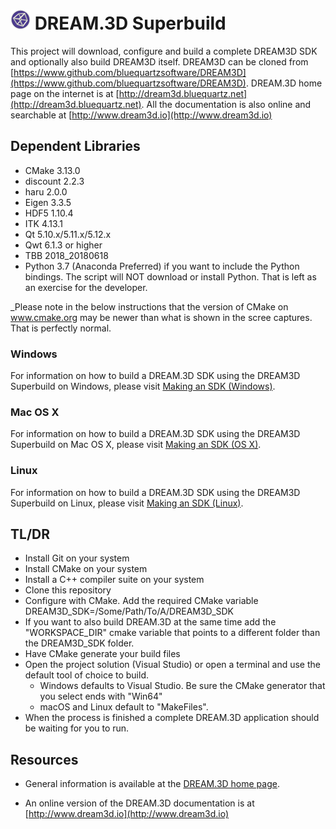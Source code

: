 # ![DREAM3D Logo](docs/Images/DREAM3DLogo.png) DREAM.3D Superbuild #

This project will download, configure and build a complete DREAM3D SDK and optionally also build DREAM3D itself. DREAM3D can be cloned from [https://www.github.com/bluequartzsoftware/DREAM3D](https://www.github.com/bluequartzsoftware/DREAM3D). DREAM.3D home page on the internet is at [http://dream3d.bluequartz.net](http://dream3d.bluequartz.net). All the documentation is also online and searchable at [http://www.dream3d.io](http://www.dream3d.io)

## Dependent Libraries ##

+ CMake 3.13.0
+ discount 2.2.3
+ haru 2.0.0
+ Eigen 3.3.5
+ HDF5 1.10.4
+ ITK 4.13.1
+ Qt 5.10.x/5.11.x/5.12.x
+ Qwt 6.1.3 or higher
+ TBB 2018_20180618
+ Python 3.7 (Anaconda Preferred) if you want to include the Python bindings. The script will NOT download or install Python. That is left as an exercise for the developer.

_Please note in the below instructions that the version of CMake on www.cmake.org may be newer than what is shown in the scree captures. That is perfectly normal.

### Windows ###

For information on how to build a DREAM.3D SDK using the DREAM3D Superbuild on Windows, please visit [Making an SDK (Windows)](https://github.com/bluequartzsoftware/DREAM3DSuperbuild/blob/develop/docs/Making_an_SDK_Windows.md).

### Mac OS X ###

For information on how to build a DREAM.3D SDK using the DREAM3D Superbuild on Mac OS X, please visit [Making an SDK (OS X)](https://github.com/bluequartzsoftware/DREAM3DSuperbuild/blob/develop/docs/Making_an_SDK_OSX.md).

### Linux ###

For information on how to build a DREAM.3D SDK using the DREAM3D Superbuild on Linux, please visit [Making an SDK (Linux)](https://github.com/bluequartzsoftware/DREAM3DSuperbuild/blob/develop/docs/Making_an_SDK_Linux.md).

## TL/DR ##

+ Install Git on your system
+ Install CMake on your system
+ Install a C++ compiler suite on your system
+ Clone this repository
+ Configure with CMake. Add the required CMake variable DREAM3D_SDK=/Some/Path/To/A/DREAM3D_SDK
+ If you want to also build DREAM.3D at the same time add the "WORKSPACE_DIR" cmake variable that points to a different folder than the DREAM3D_SDK folder.
+ Have CMake generate your build files
+ Open the project solution (Visual Studio) or open a terminal and use the default tool of choice to build.
  + Windows defaults to Visual Studio. Be sure the CMake generator that you select ends with "Win64"
  + macOS and Linux default to "MakeFiles".
+ When the process is finished a complete DREAM.3D application should be waiting for you to run.

## Resources ##

+ General information is available at the [DREAM.3D home page](http://dream3d.bluequartz.net).

+ An online version of the DREAM.3D documentation is at [http://www.dream3d.io](http://www.dream3d.io)
